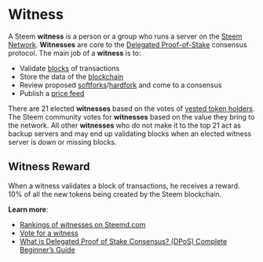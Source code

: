 # Witness

A Steem **witness** is a person or a group who runs a server on the [Steem Network]((/glossary/steem-blockchain.md)). **Witnesses** are core to the [Delegated Proof-of-Stake](/glossary/delegated-proof-of-stake.md) consensus protocol. The main job of a **witness** is to:
- Validate [blocks](/glossary/block.md) of transactions
- Store the data of the [blockchain](/glossary/blockchain.md)
- Review proposed [softforks](/glossary/softfork.md)/[hardfork](/glossary/hardfork.md) and come to a consensus
- Publish a [price feed](/glossary/price-feed.md)

There are 21 elected **witnesses** based on the votes of [vested token holders](/glossary/vests.md).  The Steem community votes for **witnesses** based on the value they bring to the network. All other **witnesses** who do not make it to the top 21 act as backup servers and may end up validating blocks when an elected witness server is down or missing blocks.

## Witness Reward

When a witness validates a block of transactions, he receives a reward. 10% of all the new tokens being created by the Steem blockchain.

**Learn more**:
- [Rankings of witnesses on Steemd.com](https://steemd.com/witnesses)
- [Vote for a witness](https://steemit.com/~witnesses)
- [What is Delegated Proof of Stake Consensus? (DPoS) Complete Beginner’s Guide](https://blockonomi.com/delegated-proof-of-stake/)